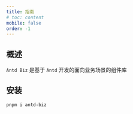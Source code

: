 ```yaml
---
title: 指南
# toc: content
mobile: false
order: -1
---
```


## 概述

`Antd Biz` 是基于 `Antd` 开发的面向业务场景的组件库

## 安装

`pnpm i antd-biz`
